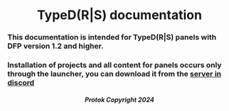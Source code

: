 # <center> TypeD(R|S) documentation
### This documentation is intended for TypeD(R|S) panels with DFP version 1.2 and higher.

### Installation of projects and all content for panels occurs only through the launcher, you can download it from the [server in discord](https://discord.com/invite/H8RTNTDSPR)


##### <center> Protok Copyright 2024